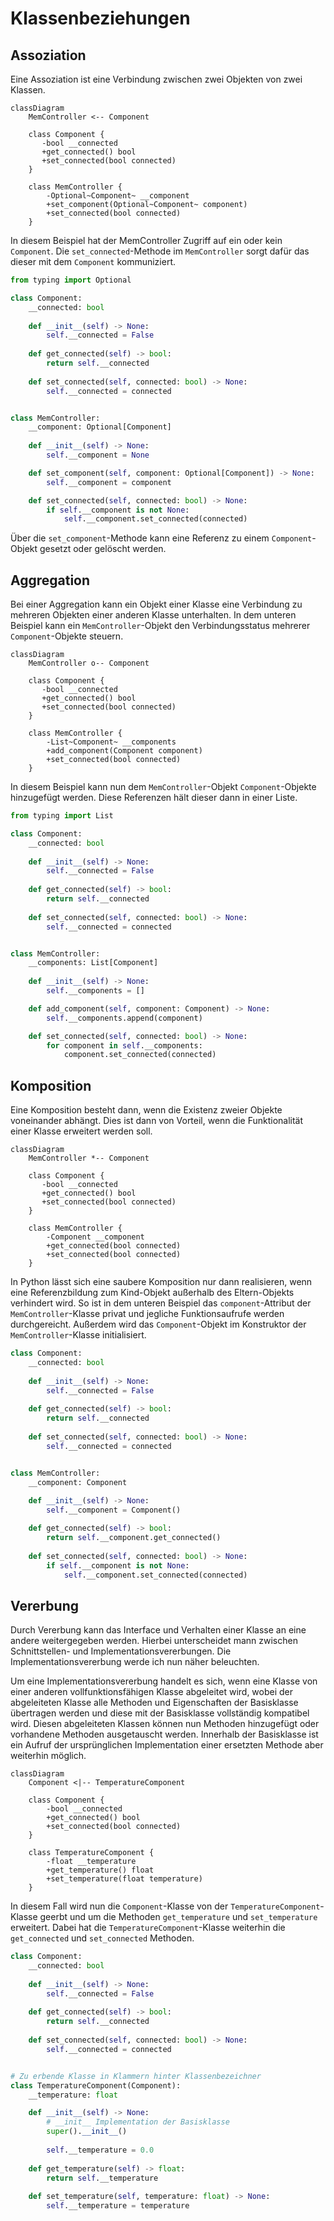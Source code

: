 # Klassenbeziehungen

## Assoziation
Eine Assoziation ist eine Verbindung zwischen zwei Objekten von zwei Klassen.

```mermaid
classDiagram
    MemController <-- Component

    class Component {
       -bool __connected
       +get_connected() bool
       +set_connected(bool connected)
    }

    class MemController {
        -Optional~Component~ __component
        +set_component(Optional~Component~ component)
        +set_connected(bool connected)
    }
```

In diesem Beispiel hat der MemController Zugriff auf ein oder kein `Component`.
Die `set_connected`-Methode im `MemController` sorgt dafür das dieser mit dem `Component` kommuniziert.

```python
from typing import Optional

class Component:
    __connected: bool
    
    def __init__(self) -> None:
        self.__connected = False
    
    def get_connected(self) -> bool:
        return self.__connected
    
    def set_connected(self, connected: bool) -> None:
        self.__connected = connected


class MemController:
    __component: Optional[Component]
    
    def __init__(self) -> None:
        self.__component = None

    def set_component(self, component: Optional[Component]) -> None:
        self.__component = component

    def set_connected(self, connected: bool) -> None:
        if self.__component is not None:
            self.__component.set_connected(connected)
```

Über die `set_component`-Methode kann eine Referenz zu einem `Component`-Objekt gesetzt oder gelöscht werden.

## Aggregation
Bei einer Aggregation kann ein Objekt einer Klasse eine Verbindung zu mehreren Objekten einer anderen Klasse unterhalten.
In dem unteren Beispiel kann ein `MemController`-Objekt den Verbindungsstatus mehrerer `Component`-Objekte steuern.

```mermaid
classDiagram
    MemController o-- Component

    class Component {
       -bool __connected
       +get_connected() bool
       +set_connected(bool connected)
    }

    class MemController {
        -List~Component~ __components
        +add_component(Component component)
        +set_connected(bool connected)
    }
```

In diesem Beispiel kann nun dem `MemController`-Objekt `Component`-Objekte hinzugefügt werden. Diese Referenzen
hält dieser dann in einer Liste.

```python
from typing import List

class Component:
    __connected: bool
    
    def __init__(self) -> None:
        self.__connected = False
    
    def get_connected(self) -> bool:
        return self.__connected
    
    def set_connected(self, connected: bool) -> None:
        self.__connected = connected


class MemController:
    __components: List[Component]
    
    def __init__(self) -> None:
        self.__components = []

    def add_component(self, component: Component) -> None:
        self.__components.append(component)

    def set_connected(self, connected: bool) -> None:
        for component in self.__components:
            component.set_connected(connected)
```


## Komposition
Eine Komposition besteht dann, wenn die Existenz zweier Objekte voneinander abhängt. Dies ist dann von Vorteil,
wenn die Funktionalität einer Klasse erweitert werden soll.

```mermaid
classDiagram
    MemController *-- Component

    class Component {
       -bool __connected
       +get_connected() bool
       +set_connected(bool connected)
    }

    class MemController {
        -Component __component
        +get_connected(bool connected)
        +set_connected(bool connected)
    }
```

In Python lässt sich eine saubere Komposition nur dann realisieren, wenn eine Referenzbildung zum Kind-Objekt
außerhalb des Eltern-Objekts verhindert wird. So ist in dem unteren Beispiel das `component`-Attribut der
`MemController`-Klasse privat und jegliche Funktionsaufrufe werden durchgereicht. Außerdem wird das
`Component`-Objekt im Konstruktor der `MemController`-Klasse initialisiert.


```python
class Component:
    __connected: bool
    
    def __init__(self) -> None:
        self.__connected = False
    
    def get_connected(self) -> bool:
        return self.__connected
    
    def set_connected(self, connected: bool) -> None:
        self.__connected = connected


class MemController:
    __component: Component
    
    def __init__(self) -> None:
        self.__component = Component()

    def get_connected(self) -> bool:
        return self.__component.get_connected()
        
    def set_connected(self, connected: bool) -> None:
        if self.__component is not None:
            self.__component.set_connected(connected)
```

## Vererbung
Durch Vererbung kann das Interface und Verhalten einer Klasse an eine andere weitergegeben werden.
Hierbei unterscheidet mann zwischen Schnittstellen- und Implementationsvererbungen.
Die Implementationsvererbung werde ich nun näher beleuchten.

Um eine Implementationsvererbung handelt es sich, wenn eine Klasse von einer anderen vollfunktionsfähigen Klasse
abgeleitet wird, wobei der abgeleiteten Klasse alle Methoden und Eigenschaften der Basisklasse
übertragen werden und diese mit der Basisklasse vollständig kompatibel wird.
Diesen abgeleiteten Klassen können nun Methoden hinzugefügt oder vorhandene Methoden
ausgetauscht werden. Innerhalb der Basisklasse ist ein Aufruf der ursprünglichen Implementation
einer ersetzten Methode aber weiterhin möglich.

```mermaid
classDiagram
    Component <|-- TemperatureComponent
    
    class Component { 
        -bool __connected
        +get_connected() bool
        +set_connected(bool connected)
    }
    
    class TemperatureComponent {
        -float __temperature
        +get_temperature() float
        +set_temperature(float temperature)
    }
```

In diesem Fall wird nun die `Component`-Klasse von der `TemperatureComponent`-Klasse geerbt
und um die Methoden `get_temperature` und `set_temperature` erweitert.
Dabei hat die `TemperatureComponent`-Klasse weiterhin die `get_connected` und `set_connected` Methoden.

```python
class Component:
    __connected: bool
    
    def __init__(self) -> None:
        self.__connected = False
    
    def get_connected(self) -> bool:
        return self.__connected
    
    def set_connected(self, connected: bool) -> None:
        self.__connected = connected


# Zu erbende Klasse in Klammern hinter Klassenbezeichner
class TemperatureComponent(Component):
    __temperature: float

    def __init__(self) -> None:
        # __init__ Implementation der Basisklasse
        super().__init__()
        
        self.__temperature = 0.0
        
    def get_temperature(self) -> float:
        return self.__temperature
    
    def set_temperature(self, temperature: float) -> None:
        self.__temperature = temperature
```
